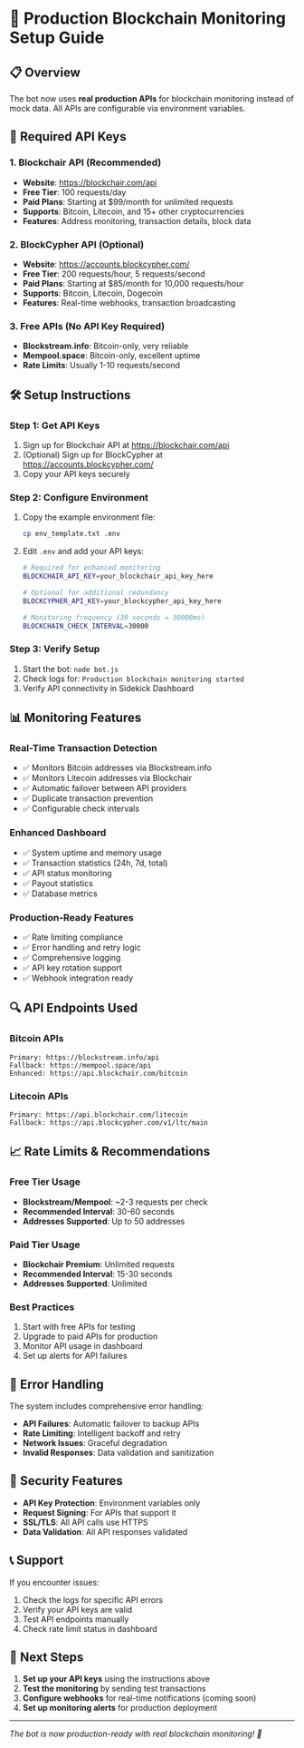 # 🚀 Production Blockchain Monitoring Setup Guide

## 📋 Overview
The bot now uses **real production APIs** for blockchain monitoring instead of mock data. All APIs are configurable via environment variables.

## 🔧 Required API Keys

### 1. **Blockchair API** (Recommended)
- **Website**: https://blockchair.com/api
- **Free Tier**: 100 requests/day
- **Paid Plans**: Starting at $99/month for unlimited requests
- **Supports**: Bitcoin, Litecoin, and 15+ other cryptocurrencies
- **Features**: Address monitoring, transaction details, block data

### 2. **BlockCypher API** (Optional)
- **Website**: https://accounts.blockcypher.com/
- **Free Tier**: 200 requests/hour, 5 requests/second
- **Paid Plans**: Starting at $85/month for 10,000 requests/hour
- **Supports**: Bitcoin, Litecoin, Dogecoin
- **Features**: Real-time webhooks, transaction broadcasting

### 3. **Free APIs** (No API Key Required)
- **Blockstream.info**: Bitcoin-only, very reliable
- **Mempool.space**: Bitcoin-only, excellent uptime
- **Rate Limits**: Usually 1-10 requests/second

## 🛠️ Setup Instructions

### Step 1: Get API Keys
1. Sign up for Blockchair API at https://blockchair.com/api
2. (Optional) Sign up for BlockCypher at https://accounts.blockcypher.com/
3. Copy your API keys securely

### Step 2: Configure Environment
1. Copy the example environment file:
   ```bash
   cp env_template.txt .env
   ```

2. Edit `.env` and add your API keys:
   ```bash
   # Required for enhanced monitoring
   BLOCKCHAIR_API_KEY=your_blockchair_api_key_here
   
   # Optional for additional redundancy
   BLOCKCYPHER_API_KEY=your_blockcypher_api_key_here
   
   # Monitoring frequency (30 seconds = 30000ms)
   BLOCKCHAIN_CHECK_INTERVAL=30000
   ```

### Step 3: Verify Setup
1. Start the bot: `node bot.js`
2. Check logs for: `Production blockchain monitoring started`
3. Verify API connectivity in Sidekick Dashboard

## 📊 Monitoring Features

### Real-Time Transaction Detection
- ✅ Monitors Bitcoin addresses via Blockstream.info
- ✅ Monitors Litecoin addresses via Blockchair
- ✅ Automatic failover between API providers
- ✅ Duplicate transaction prevention
- ✅ Configurable check intervals

### Enhanced Dashboard
- ✅ System uptime and memory usage
- ✅ Transaction statistics (24h, 7d, total)
- ✅ API status monitoring
- ✅ Payout statistics
- ✅ Database metrics

### Production-Ready Features
- ✅ Rate limiting compliance
- ✅ Error handling and retry logic
- ✅ Comprehensive logging
- ✅ API key rotation support
- ✅ Webhook integration ready

## 🔍 API Endpoints Used

### Bitcoin APIs
```
Primary: https://blockstream.info/api
Fallback: https://mempool.space/api
Enhanced: https://api.blockchair.com/bitcoin
```

### Litecoin APIs
```
Primary: https://api.blockchair.com/litecoin
Fallback: https://api.blockcypher.com/v1/ltc/main
```

## 📈 Rate Limits & Recommendations

### Free Tier Usage
- **Blockstream/Mempool**: ~2-3 requests per check
- **Recommended Interval**: 30-60 seconds
- **Addresses Supported**: Up to 50 addresses

### Paid Tier Usage
- **Blockchair Premium**: Unlimited requests
- **Recommended Interval**: 15-30 seconds  
- **Addresses Supported**: Unlimited

### Best Practices
1. Start with free APIs for testing
2. Upgrade to paid APIs for production
3. Monitor API usage in dashboard
4. Set up alerts for API failures

## 🚨 Error Handling

The system includes comprehensive error handling:
- **API Failures**: Automatic failover to backup APIs
- **Rate Limiting**: Intelligent backoff and retry
- **Network Issues**: Graceful degradation
- **Invalid Responses**: Data validation and sanitization

## 🔐 Security Features

- **API Key Protection**: Environment variables only
- **Request Signing**: For APIs that support it
- **SSL/TLS**: All API calls use HTTPS
- **Data Validation**: All API responses validated

## 📞 Support

If you encounter issues:
1. Check the logs for specific API errors
2. Verify your API keys are valid
3. Test API endpoints manually
4. Check rate limit status in dashboard

## 🎯 Next Steps

1. **Set up your API keys** using the instructions above
2. **Test the monitoring** by sending test transactions
3. **Configure webhooks** for real-time notifications (coming soon)
4. **Set up monitoring alerts** for production deployment

---
*The bot is now production-ready with real blockchain monitoring! 🚀*
